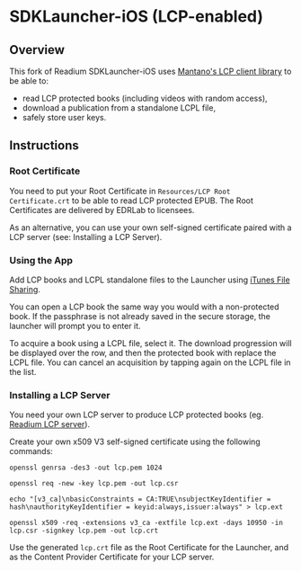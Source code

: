 # SDKLauncher-iOS (LCP-enabled)

## Overview

This fork of Readium SDKLauncher-iOS uses [Mantano's LCP client library](https://github.com/Mantano/mantano-lcp-client) to be able to:

 * read LCP protected books (including videos with random access),
 * download a publication from a standalone LCPL file,
 * safely store user keys.
 
## Instructions

### Root Certificate

You need to put your Root Certificate in `Resources/LCP Root Certificate.crt` to be able to read LCP protected EPUB. The Root Certificates are delivered by EDRLab to licensees.

As an alternative, you can use your own self-signed certificate paired with a LCP server (see: Installing a LCP Server).

### Using the App

Add LCP books and LCPL standalone files to the Launcher using [iTunes File Sharing](https://support.apple.com/en-us/HT201301).

You can open a LCP book the same way you would with a non-protected book. If the passphrase is not already saved in the secure storage, the launcher will prompt you to enter it.

To acquire a book using a LCPL file, select it. The download progression will be displayed over the row, and then the protected book with replace the LCPL file.
You can cancel an acquisition by tapping again on the LCPL file in the list.



### Installing a LCP Server

You need your own LCP server to produce LCP protected books (eg. [Readium LCP server](https://github.com/readium/readium-lcp-server)).

Create your own x509 V3 self-signed certificate using the following commands:

    openssl genrsa -des3 -out lcp.pem 1024
    
    openssl req -new -key lcp.pem -out lcp.csr

    echo "[v3_ca]\nbasicConstraints = CA:TRUE\nsubjectKeyIdentifier = hash\nauthorityKeyIdentifier = keyid:always,issuer:always" > lcp.ext
    
    openssl x509 -req -extensions v3_ca -extfile lcp.ext -days 10950 -in lcp.csr -signkey lcp.pem -out lcp.crt

Use the generated `lcp.crt` file as the Root Certificate for the Launcher, and as the Content Provider Certificate for your LCP server.
